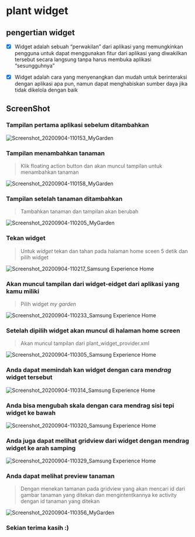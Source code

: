 # plant widget
## pengertian widget
- [x] Widget adalah sebuah “perwakilan” dari aplikasi yang memungkinkan pengguna untuk dapat menggunakan fitur dari aplikasi yang diwakilkan tersebut secara langsung tanpa harus membuka aplikasi “sesungguhnya”
- [x] Widget adalah cara yang menyenangkan dan mudah untuk berinteraksi dengan aplikasi apa pun, namun dapat menghabiskan sumber daya jika tidak dikelola dengan baik


## ScreenShot
### Tampilan pertama aplikasi sebelum ditambahkan 

![Screenshot_20200904-110153_MyGarden](https://user-images.githubusercontent.com/54633534/92201601-30914f80-eea7-11ea-8215-13ede0cde234.jpg)

### Tampilan menambahkan tanaman
> Klik floating action button dan akan muncul tampilan untuk menambahkan tanaman

![Screenshot_20200904-110158_MyGarden](https://user-images.githubusercontent.com/54633534/92201630-41da5c00-eea7-11ea-971c-3b759a825c76.jpg)

### Tampilan setelah tanaman ditambahkan
> Tambahkan tanaman dan tampilan akan berubah

![Screenshot_20200904-110205_MyGarden](https://user-images.githubusercontent.com/54633534/92201644-4acb2d80-eea7-11ea-8184-8617e09c8f09.jpg)

### Tekan widget
> Untuk *widget* tekan dan tahan pada halaman home sceen 5 detik dan pilih widget

![Screenshot_20200904-110217_Samsung Experience Home](https://user-images.githubusercontent.com/54633534/92201659-51f23b80-eea7-11ea-82f6-c149b2bb38be.jpg)

### Akan muncul tampilan dari widget-eidget dari aplikasi yang kamu miliki
> Pilih widget *my garden*

![Screenshot_20200904-110233_Samsung Experience Home](https://user-images.githubusercontent.com/54633534/92201663-56b6ef80-eea7-11ea-9375-2211a1d00992.jpg)

### Setelah dipilih widget akan muncul di halaman home screen
> Akan muncul tampilan dari plant_widget_provider.xml

![Screenshot_20200904-110305_Samsung Experience Home](https://user-images.githubusercontent.com/54633534/92201671-5b7ba380-eea7-11ea-8546-a7cc3f925126.jpg)

### Anda dapat memindah kan widget dengan cara men*drag* widget tersebut

![Screenshot_20200904-110314_Samsung Experience Home](https://user-images.githubusercontent.com/54633534/92201679-60405780-eea7-11ea-9cf4-e2bcb6c0156c.jpg)

### Anda bisa mengubah skala dengan cara mendrag sisi tepi widget ke bawah

![Screenshot_20200904-110320_Samsung Experience Home](https://user-images.githubusercontent.com/54633534/92201688-646c7500-eea7-11ea-8740-bb7247f3257f.jpg)

### Anda juga dapat melihat gridview dari widget dengan mendrag widget ke arah samping

![Screenshot_20200904-110329_Samsung Experience Home](https://user-images.githubusercontent.com/54633534/92201692-69312900-eea7-11ea-9d50-ac90b2da616d.jpg)

### Anda dapat melihat preview tanaman
> Dengan menekan tamanan pada gridview yang akan mencari id dari gambar tanaman yang ditekan dan mengintentkannya ke activity dengan id tanaman yang ditekan

![Screenshot_20200904-110356_MyGarden](https://user-images.githubusercontent.com/54633534/92201705-6e8e7380-eea7-11ea-8850-9c14f5d646f4.jpg)

### Sekian terima kasih :)
